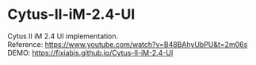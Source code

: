 # Cytus-II-iM-2.4-UI

Cytus II iM 2.4 UI implementation.  
Reference: https://www.youtube.com/watch?v=B48BAhyUbPU&t=2m06s  
DEMO: https://fixiabis.github.io/Cytus-II-iM-2.4-UI  
